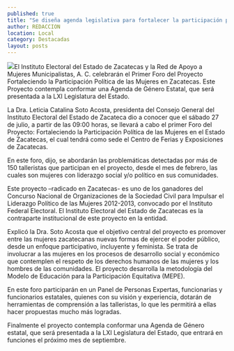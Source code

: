 ```yaml
---
published: true
title: "Se diseña agenda legislativa para fortalecer la participación política de las mujeres "
author: REDACCION
location: Local
category: Destacadas
layout: posts
---
```


![](http://i.imgur.com/hJPoGNjm.jpg)El Instituto Electoral del Estado de Zacatecas y la Red de Apoyo a Mujeres Municipalistas, A. C. celebrarán el Primer Foro del Proyecto Fortaleciendo la Participación Política de las Mujeres en Zacatecas. Este Proyecto contempla conformar una Agenda de Género Estatal, que será presentada a la LXI Legislatura del Estado.

La Dra. Leticia Catalina Soto Acosta, presidenta del Consejo General del Instituto Electoral del Estado de Zacateca dio a conocer que el sábado 27 de julio, a partir de las 09:00 horas, se llevará a cabo el primer Foro del Proyecto: Fortaleciendo la Participación Política de las Mujeres en el Estado de Zacatecas, el cual tendrá como sede  el Centro de Ferias y Exposiciones de Zacatecas.

En este foro, dijo, se abordarán las problemáticas detectadas por más de 150 talleristas que participan en el proyecto, desde el mes de febrero, las cuales son mujeres con liderazgo social y/o político en sus comunidades.

Este proyecto –radicado en Zacatecas- es uno de los ganadores del Concurso Nacional de Organizaciones de la Sociedad Civil para Impulsar el Liderazgo Político de las Mujeres 2012-2013, convocado por el Instituto Federal Electoral. El Instituto Electoral del Estado de Zacatecas es la contraparte institucional de este  proyecto en la entidad.

Explicó la Dra. Soto Acosta que el objetivo central del proyecto es promover entre las mujeres zacatecanas nuevas formas de ejercer el poder público, desde un enfoque participativo, incluyente y feminista. Se trata de involucrar a las mujeres en los procesos de desarrollo social y económico que contemplen el respeto de los derechos humanos de las mujeres y los hombres de las comunidades. El proyecto desarrolla la metodología del Modelo de Educación para la Participación Equitativa (MEPE).

En este foro participarán en un Panel de Personas Expertas, funcionarias y funcionarios estatales,  quienes con su visión y experiencia, dotarán de herramientas de comprensión a las talleristas, lo que les permitirá a ellas hacer propuestas mucho más logradas.

Finalmente el proyecto contempla conformar una Agenda de Género estatal, que será presentada a la LXI Legislatura del Estado, que entrará en funciones el próximo mes de septiembre.
